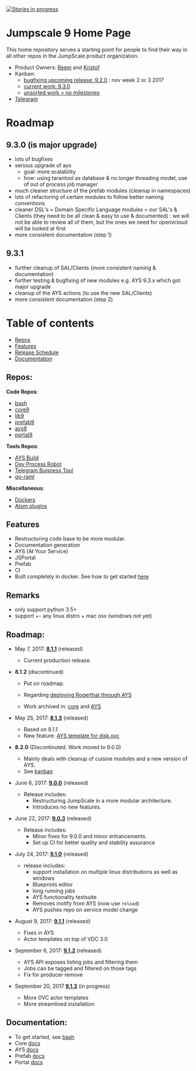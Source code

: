 [![Stories in progress](https://badge.waffle.io/Jumpscale/home.png?label=state_inprogress&title=In%20Progress)](http://waffle.io/Jumpscale/home?label=state_inprogress)

# Jumpscale 9 Home Page

This home repository serves a starting point for people to find their way in all other repos in the JumpScale product organization.

- Product Owners: [Reem](https://github.com/rkhamis) and [Kristof](https://github.com/despiegk)
- Kanban:
  - [bugfixing upcoming release: 9.2.0](https://waffle.io/Jumpscale/home?milestone=9.2.0) : nov week 2 or 3 2017
  - [current work: 9.3.0](https://waffle.io/Jumpscale/home?milestone=9.3.0)  
  - [unsorted work = no milestones](https://waffle.io/Jumpscale/home?milestone=none)  
- [Telegram](https://telegram.me/joinchat/Bb0WhAmxj5ZMhK2MZ7m2OQ)

# Roadmap

## 9.3.0 (is major upgrade)

- lots of bugfixes
- serious upgrade of ays
  - goal: more scalability
  - how: using tarantool as database & no longer threading model, use of out of process job manager
- much cleaner structure of the prefab modules (cleanup in namespaces)
- lots of refactoring of certain modules to follow better naming conventions
- cleaner DSL's = Domain Specific Language modules = our SAL's & Clients (they need to be all clean & easy to use & documented) : we will not be able to review all of them, but the ones we need for openvcloud will be looked at first
- more consistent documentation (step 1)

## 9.3.1

- further cleanup of SAL/Clients (more consistent naming & documentation)
- further testing & bugfixing of new modules e.g. AYS 9.3.x which got major upgrade
- cleanup of the AYS actions (to use the new SAL/Clients)
- more consistent documentation (step 2)

# Table of contents
 - [Repos](#repos)
 - [Features](#features)
 - [Release Schedule](#roadmap)
 - [Documentation](#documentation)

## Repos:
**Code Repos**:
  - [bash](https://github.com/Jumpscale/bash)
  - [core9](https://github.com/Jumpscale/core9)
  - [lib9](https://github.com/Jumpscale/lib9)
  - [prefab9](https://github.com/Jumpscale/prefab9)
  - [ays9](https://github.com/Jumpscale/ays9)
  - [portal9](https://github.com/Jumpscale/portal9)

**Tools Repos**:
- [AYS Build](https://github.com/Jumpscale/ays_build)
- [Dev Process Robot](https://github.com/Jumpscale/ays_gig_github_dev_process)
- [Telegram Buisness Tool](https://github.com/Jumpscale/telegram_biztool)
- [go-raml](https://github.com/Jumpscale/go-raml)

**Miscellaneous**:
- [Dockers](https://github.com/Jumpscale/dockers)
- [Atom plugins](https://github.com/Jumpscale/atom_plugins)


## Features
- Restructuring code base to be more modular.
- Documentation generation
- AYS (At Your Service)
- JSPortal
- Prefab
- CI
- Built completely in docker. See how to get started [here](https://github.com/Jumpscale/developer)

## Remarks
- only support python 3.5+
- support +- any linux distro + mac osx (windows not yet)

## Roadmap:
 * May 7, 2017: **[8.1.1](https://github.com/Jumpscale/jumpscale_core8/releases/tag/v8.1.1)** (released)
    - Current production release.
   
 * **8.1.2** (discontinued)
   - Put on roadmap.
   - Regarding [deploying Rogerthat through AYS](https://github.com/Jumpscale/ays_jumpscale8/issues/163)
   
   - Work archived in: [core](https://github.com/Jumpscale/jumpscale_core8/releases/tag/archive_8.1.2) and [AYS](https://github.com/Jumpscale/ays_jumpscale8/releases/tag/archive_8.1.2)
   
 * May 25, 2017: **[8.1.3](https://github.com/Jumpscale/jumpscale_core8/releases/tag/v8.1.3)** (released)
   - Based on 8.1.1
   - New feature: [AYS template for disk.ovc](https://github.com/Jumpscale/ays_jumpscale8/issues/231)
   
 * **8.2.0** (Discontinuted. Work moved to 9.0.0)
   - Mainly deals with cleanup of cuisine modules and a new version of AYS.
   - See [kanban](https://waffle.io/Jumpscale/home?milestone=8.2.0)

 * June 6, 2017: **[9.0.0](release_notes/9.0.0.md)** (released)
   - Release includes:
     - Restructuring JumpScale in a more modular architecture.
     - Introduces no new features.
  
 * June 22, 2017: **[9.0.3](release_notes/9.0.3.md)** (released)
   - Release includes:
     - Minor fixes for 9.0.0 and minor enhancements.
     - Set up CI for better quality and stability assurance
 
 * July 24, 2017: **[9.1.0](release_notes/9.1.0.md)** (released)
    - release includes:
       - support installation on multiple linux distributions as well as windows
       - Blueprints editor
       - long running jobs
       - AYS functionality testsuite
       - Removes inotify from AYS (now use `reload`)
       - AYS pushes repo on service model change

 * August 9, 2017: **[9.1.1](release_notes/9.1.1.md)** (released)
     - Fixes in AYS
     - Actor templates on top of VDC 3.0
 
 * September 6, 2017: **[9.1.2](release_notes/9.1.2.md)** (released)
     - AYS API exposes listing jobs and filtering them
     - Jobs can be tagged and filtered on those tags
     - Fix for producer remove
     
 * September 20, 2017 **[9.1.3](milestones/9.1.3.md)** (in progress)
     - More OVC actor templates
     - More streamlined installation

      


  
## Documentation:

- To get started, see [bash](https://github.com/Jumpscale/bash)
- Core [docs](https://github.com/Jumpscale/core9/tree/master/docs)
- AYS [docs](https://github.com/Jumpscale/ays9/tree/master/docs)
- Prefab [docs](https://github.com/Jumpscale/prefab9/tree/master/docs)
- Portal [docs](https://github.com/Jumpscale/portal9/tree/master/docs)
